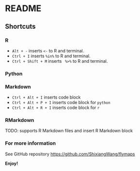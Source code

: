 # README

## Shortcuts

### R

- `Alt + -` inserts ` <- ` to R and terminal.
- `Ctrl + I` inserts ` %in% ` to R and terminal.
- `Ctrl + Shift + M` inserts ` %>%` to R and terminal.

### Python

### Markdown

- `Ctrl + Alt + I` inserts code block
- `Ctrl + Alt + P + I` inserts code block for `python`
- `Ctrl + Alt + R + I` inserts code block for `r`

### RMarkdown

TODO: supports R Markdown files and insert R Markdown block

### For more information

See GitHub repository <https://github.com/ShixiangWang/flymaps>

**Enjoy!**
